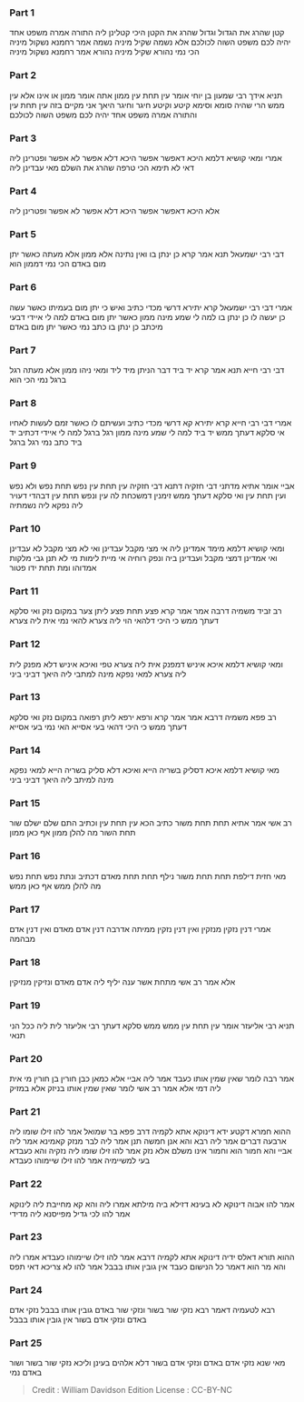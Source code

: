 
### Part 1
קטן שהרג את הגדול וגדול שהרג את הקטן היכי קטלינן ליה התורה אמרה משפט אחד יהיה לכם משפט השוה לכולכם אלא נשמה שקיל מיניה נשמה אמר רחמנא נשקול מיניה הכי נמי נהורא שקיל מיניה נהורא אמר רחמנא נשקול מיניה

### Part 2
תניא אידך רבי שמעון בן יוחי אומר עין תחת עין ממון אתה אומר ממון או אינו אלא עין ממש הרי שהיה סומא וסימא קיטע וקיטע חיגר וחיגר היאך אני מקיים בזה עין תחת עין והתורה אמרה משפט אחד יהיה לכם משפט השוה לכולכם

### Part 3
אמרי ומאי קושיא דלמא היכא דאפשר אפשר היכא דלא אפשר לא אפשר ופטרינן ליה דאי לא תימא הכי טרפה שהרג את השלם מאי עבדינן ליה 

### Part 4
אלא היכא דאפשר אפשר היכא דלא אפשר לא אפשר ופטרינן ליה

### Part 5
דבי רבי ישמעאל תנא אמר קרא כן ינתן בו ואין נתינה אלא ממון אלא מעתה כאשר יתן מום באדם הכי נמי דממון הוא

### Part 6
אמרי דבי רבי ישמעאל קרא יתירא דרשי מכדי כתיב ואיש כי יתן מום בעמיתו כאשר עשה כן יעשה לו כן ינתן בו למה לי שמע מינה ממון כאשר יתן מום באדם למה לי איידי דבעי מיכתב כן ינתן בו כתב נמי כאשר יתן מום באדם

### Part 7
דבי רבי חייא תנא אמר קרא יד ביד דבר הניתן מיד ליד ומאי ניהו ממון אלא מעתה רגל ברגל נמי הכי הוא

### Part 8
אמרי דבי רבי חייא קרא יתירא קא דרשי מכדי כתיב ועשיתם לו כאשר זמם לעשות לאחיו אי סלקא דעתך ממש יד ביד למה לי שמע מינה ממון רגל ברגל למה לי איידי דכתיב יד ביד כתב נמי רגל ברגל

### Part 9
אביי אומר אתיא מדתני דבי חזקיה דתנא דבי חזקיה עין תחת עין נפש תחת נפש ולא נפש ועין תחת עין ואי סלקא דעתך ממש זימנין דמשכחת לה עין ונפש תחת עין דבהדי דעויר ליה נפקא ליה נשמתיה

### Part 10
ומאי קושיא דלמא מימד אמדינן ליה אי מצי מקבל עבדינן ואי לא מצי מקבל לא עבדינן ואי אמדינן דמצי מקבל ועבדינן ביה ונפק רוחיה אי מיית לימות מי לא תנן גבי מלקות אמדוהו ומת תחת ידו פטור

### Part 11
רב זביד משמיה דרבה אמר אמר קרא פצע תחת פצע ליתן צער במקום נזק ואי סלקא דעתך ממש כי היכי דלהאי הוי ליה צערא להאי נמי אית ליה צערא

### Part 12
ומאי קושיא דלמא איכא איניש דמפנק אית ליה צערא טפי ואיכא איניש דלא מפנק לית ליה צערא למאי נפקא מינה למתבי ליה היאך דביני ביני

### Part 13
רב פפא משמיה דרבא אמר אמר קרא ורפא ירפא ליתן רפואה במקום נזק ואי סלקא דעתך ממש כי היכי דהאי בעי אסייא האי נמי בעי אסייא

### Part 14
מאי קושיא דלמא איכא דסליק בשריה הייא ואיכא דלא סליק בשריה הייא למאי נפקא מינה למיתב ליה היאך דביני ביני

### Part 15
רב אשי אמר אתיא תחת תחת משור כתיב הכא עין תחת עין וכתיב התם שלם ישלם שור תחת השור מה להלן ממון אף כאן ממון

### Part 16
מאי חזית דילפת תחת תחת משור נילף תחת תחת מאדם דכתיב ונתת נפש תחת נפש מה להלן ממש אף כאן ממש 

### Part 17
אמרי דנין נזקין מנזקין ואין דנין נזקין ממיתה אדרבה דנין אדם מאדם ואין דנין אדם מבהמה

### Part 18
אלא אמר רב אשי מתחת אשר ענה יליף ליה אדם מאדם ונזיקין מנזיקין

### Part 19
תניא רבי אליעזר אומר עין תחת עין ממש ממש סלקא דעתך רבי אליעזר לית ליה ככל הני תנאי

### Part 20
אמר רבה לומר שאין שמין אותו כעבד אמר ליה אביי אלא כמאן כבן חורין בן חורין מי אית ליה דמי אלא אמר רב אשי לומר שאין שמין אותו בניזק אלא במזיק

### Part 21
ההוא חמרא דקטע ידא דינוקא אתא לקמיה דרב פפא בר שמואל אמר להו זילו שומו ליה ארבעה דברים אמר ליה רבא והא אנן חמשה תנן אמר ליה לבר מנזק קאמינא אמר ליה אביי והא חמור הוא וחמור אינו משלם אלא נזק אמר להו זילו שומו ליה נזקיה והא כעבדא בעי למשיימיה אמר להו זילו שיימוהו כעבדא

### Part 22
אמר להו אבוה דינוקא לא בעינא דזילא ביה מילתא אמרו ליה והא קא מחייבת ליה לינוקא אמר להו לכי גדיל מפייסנא ליה מדידי

### Part 23
ההוא תורא דאלס ידיה דינוקא אתא לקמיה דרבא אמר להו זילו שיימוהו כעבדא אמרו ליה והא מר הוא דאמר כל הנישום כעבד אין גובין אותו בבבל אמר להו לא צריכא דאי תפס

### Part 24
רבא לטעמיה דאמר רבא נזקי שור בשור ונזקי שור באדם גובין אותו בבבל נזקי אדם באדם ונזקי אדם בשור אין גובין אותו בבבל

### Part 25
מאי שנא נזקי אדם באדם ונזקי אדם בשור דלא אלהים בעינן וליכא נזקי שור בשור ושור באדם נמי

>Credit : William Davidson Edition
>License : CC-BY-NC